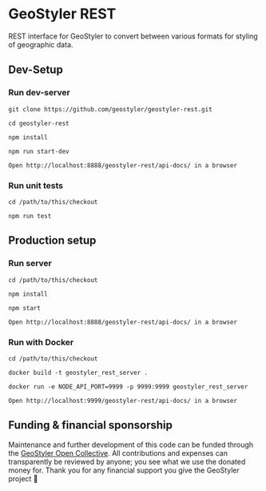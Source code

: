 # GeoStyler REST

REST interface for GeoStyler to convert between various formats for styling of geographic data.

## Dev-Setup

### Run dev-server

```
git clone https://github.com/geostyler/geostyler-rest.git

cd geostyler-rest

npm install

npm run start-dev

Open http://localhost:8888/geostyler-rest/api-docs/ in a browser
```

### Run unit tests

```
cd /path/to/this/checkout

npm run test
```

## Production setup

### Run server

```
cd /path/to/this/checkout

npm install

npm start

Open http://localhost:8888/geostyler-rest/api-docs/ in a browser
```

### Run with Docker

```
cd /path/to/this/checkout

docker build -t geostyler_rest_server .

docker run -e NODE_API_PORT=9999 -p 9999:9999 geostyler_rest_server

Open http://localhost:9999/geostyler-rest/api-docs/ in a browser
```

## <a name="funding"></a>Funding & financial sponsorship

Maintenance and further development of this code can be funded through the
[GeoStyler Open Collective](https://opencollective.com/geostyler). All contributions and
expenses can transparently be reviewed by anyone; you see what we use the donated money for.
Thank you for any financial support you give the GeoStyler project 💞

